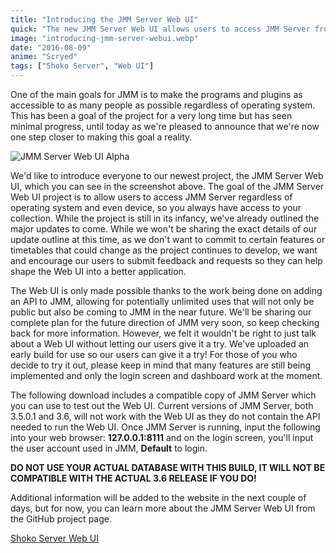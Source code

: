 ```yaml
---
title: "Introducing the JMM Server Web UI"
quick: "The new JMM Server Web UI allows users to access JMM Server from any operating system or device."
image: "introducing-jmm-server-webui.webp"
date: "2016-08-09"
anime: "Scryed"
tags: ["Shoko Server", "Web UI"]
---
```


One of the main goals for JMM is to make the programs and plugins as accessible to as many people as possible regardless of operating system. This has been a goal of the project for a very long time but has seen minimal progress, until today as we're pleased to announce that we're now one step closer to making this goal a reality.

![JMM Server Web UI Alpha](/images/blog/introducing-jmm-server-webui-alpha.webp)

We'd like to introduce everyone to our newest project, the JMM Server Web UI, which you can see in the screenshot above. The goal of the JMM Server Web UI project is to allow users to access JMM Server regardless of operating system and even device, so you always have access to your collection. While the project is still in its infancy, we've already outlined the major updates to come. While we won't be sharing the exact details of our update outline at this time, as we don't want to commit to certain features or timetables that could change as the project continues to develop, we want and encourage our users to submit feedback and requests so they can help shape the Web UI into a better application.

The Web UI is only made possible thanks to the work being done on adding an API to JMM, allowing for potentially unlimited uses that will not only be public but also be coming to JMM in the near future. We'll be sharing our complete plan for the future direction of JMM very soon, so keep checking back for more information. However, we felt it wouldn't be right to just talk about a Web UI without letting our users give it a try. We've uploaded an early build for use so our users can give it a try! For those of you who decide to try it out, please keep in mind that many features are still being implemented and only the login screen and dashboard work at the moment.

The following download includes a compatible copy of JMM Server which you can use to test out the Web UI. Current versions of JMM Server, both 3.5.0.1 and 3.6, will not work with the Web UI as they do not contain the API needed to run the Web UI. Once JMM Server is running, input the following into your web browser: **127.0.0.1:8111** and on the login screen, you'll input the user account used in JMM, **Default** to login.

**DO NOT USE YOUR ACTUAL DATABASE WITH THIS BUILD, IT WILL NOT BE COMPATIBLE WITH THE ACTUAL 3.6 RELEASE IF YOU DO!**

Additional information will be added to the website in the next couple of days, but for now, you can learn more about the JMM Server Web UI from the GitHub project page.

[Shoko Server Web UI](https://github.com/ShokoAnime/ShokoServer-WebUI)
